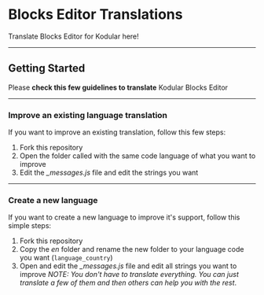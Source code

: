 # Blocks Editor Translations
Translate Blocks Editor for Kodular here!

---

## Getting Started

Please **check this few guidelines to translate** Kodular Blocks Editor

---

### Improve an existing language translation

If you want to improve an existing translation, follow this few steps:

1. Fork this repository
2. Open the folder called with the same code language of what you want to improve
3. Edit the _\_messages.js_ file and edit the strings you want

---

### Create a new language

If you want to create a new language to improve it's support, follow this simple steps:

1. Fork this repository
2. Copy the _en_ folder and rename the new folder to your language code you want (`language_country`)
3. Open and edit the _\_messages.js_ file and edit all strings you want to improve _NOTE: You don't have to translate everything. You can just translate a few of them and then others can help you with the rest_.
